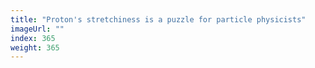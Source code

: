 ```yaml
---
title: "Proton's stretchiness is a puzzle for particle physicists"
imageUrl: ""
index: 365
weight: 365
---
```

